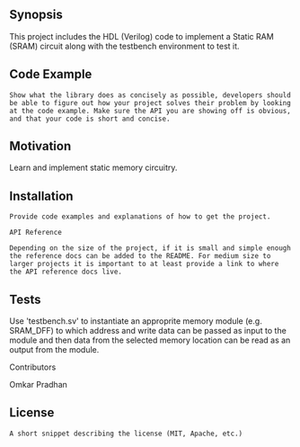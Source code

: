 Synopsis
---------------------------------------------------------------------------------------------------------------

This project includes the HDL (Verilog) code to implement a Static RAM (SRAM) circuit along with the testbench environment to test it.


Code Example
---------------------------------------------------------------------------------------------------------------
```
Show what the library does as concisely as possible, developers should be able to figure out how your project solves their problem by looking at the code example. Make sure the API you are showing off is obvious, and that your code is short and concise.
```

Motivation
---------------------------------------------------------------------------------------------------------------
Learn and implement static memory circuitry.


Installation
---------------------------------------------------------------------------------------------------------------
```
Provide code examples and explanations of how to get the project.

API Reference

Depending on the size of the project, if it is small and simple enough the reference docs can be added to the README. For medium size to larger projects it is important to at least provide a link to where the API reference docs live.
```
Tests
----------------------------------------------------------------------------------------------------------------------------------------
Use 'testbench.sv' to instantiate an approprite memory module (e.g. SRAM_DFF) to which address and write data can be passed as input to the module and then data from the selected memory location can be read as an output from the module.

Contributors

Omkar Pradhan

License
----------------------------------------------------------------------------------------------------------------------------------------
```
A short snippet describing the license (MIT, Apache, etc.)
```
